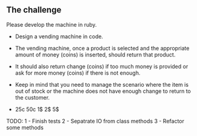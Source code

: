 
## The challenge

Please develop the machine in ruby.

-  Design a vending machine in code. 
- The vending machine, once a product is selected and the appropriate amount of money (coins) is inserted, should return that product. 
- It should also return change (coins) if too much money is provided or ask for more money (coins) if there is not enough. 

- Keep in mind that you need to manage the scenario where the item is out of stock or the machine does not have enough change to return to the customer. 
- 25c 50c 1$ 2$ 5$

TODO:
1 - Finish tests
2 - Sepatrate IO from class methods
3 - Refactor some methods